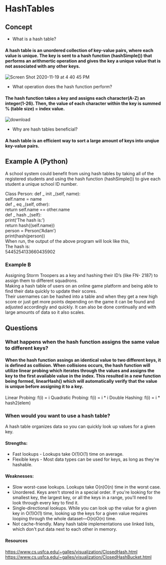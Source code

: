 # HashTables


## Concept
* What is a hash table?

#### A hash table is an unordered collection of key-value pairs, where each value is unique. The key is sent to a hash function (hashSimple()) that performs an arithmertic operation and gives the key a unique value that is not associated with any other keys.

![Screen Shot 2020-11-19 at 4 40 45 PM](https://user-images.githubusercontent.com/73499055/99732993-14ed1c80-2a86-11eb-8a71-6a4207c044f0.png)


* What operation does the hash function perform? 

#### The hash function takes a key and assigns each character(A-Z) an integer(1-26). Then, the value of each character within the key is summed % (table size) = index value. 
![download](https://user-images.githubusercontent.com/73499055/99735801-e160c100-2a8a-11eb-8f7c-4e0a51882887.png)

* Why are hash tables beneficial? 

#### A hash table is an efficient way to sort a large amount of keys into unqiue key-value pairs. 

## Example A (Python)

 A school system could benefit from using hash tables by taking all of the registered students and using the hash function (hashSimple()) to give each student a unique school ID number. 

Class Person:
def _ init _(self, name): <br/>
self.name = name <br/>
def _ eq _(self, other):  <br/>
return self.name == other.name <br/>
def _ hash _(self): <br/>
print(‘The hash is:’) <br/>
return hash((self.name)) <br/>
person = Person(‘Adam’) <br/>
print(hash(person)) <br/>
When run, the output of the above program will look like this, <br/>
The hash is: <br/>
5445254133660435902

### Example B
Assigning Storm Troopers as a key and hashing their ID’s (like FN- 2187) to assign them to different squadrons. <br/>
Making a hash table of users on an online game platform and being able to find their data quickly to update their scores. <br/> Their usernames can be hashed into a table and when they get a new high score or just get more points depending on the game it can be found and adjusted accordingly and quickly. It can also be done continually and with large amounts of data so it also scales.
## Questions 

### What happens when the hash function assigns the same value to different keys? 

#### When the hash function assings an identical value to two different keys, it is defined as collision. When collisions occurs, the hash function will utilize linear probing which iterates through the values and assigns the key to the first available value in the index. This resulted in a new function being formed, linearHash() which will automatically verify that the value is unique before assigning it to a key.
Linear Probing: f(i) = i
Quadratic Probing: f(i) = i * i
Double Hashing: f(i) = i * hash2(elem)

### When would you want to use a hash table? 
A hash table organizes data so you can quickly look up values for a given key.

#### Strengths:
* Fast lookups - Lookups take O(1)O(1) time on average.
* Flexible keys - Most data types can be used for keys, as long as they're hashable.

#### Weaknesses:
* Slow worst-case lookups. Lookups take O(n)O(n) time in the worst case.
* Unordered. Keys aren't stored in a special order. If you're looking for the smallest key, the largest key, or all the keys in a range, you'll need to look through every key to find it.
* Single-directional lookups. While you can look up the value for a given key in O(1)O(1) time, looking up the keys for a given value requires looping through the whole dataset—O(n)O(n) time.
* Not cache-friendly. Many hash table implementations use linked lists, which don't put data next to each other in memory.

#### Resources 
https://www.cs.usfca.edu/~galles/visualization/ClosedHash.html
https://www.cs.usfca.edu/~galles/visualization/ClosedHashBucket.html
